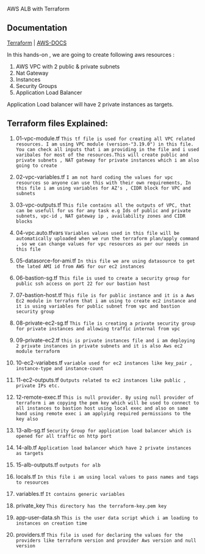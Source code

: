
AWS ALB with Terraform


## Documentation

[Terraform](https://registry.terraform.io/modules/terraform-aws-modules/alb/aws/latest) | [AWS-DOCS](https://docs.aws.amazon.com/elasticloadbalancing/latest/application/introduction.html)

In this hands-on , we are going to create following aws resources :

1. AWS VPC with 2 public & private subnets
2. Nat Gateway
3. Instances 
4. Security Groups
5. Application Load Balancer


Application Load balancer will have 2 private instances as targets.
## Terraform files Explained:

1. 01-vpc-module.tf
`This tf file is used for creating all VPC related resources. I am using VPC module (version-"3.19.0") in this file. You can check all inputs that i am providing in the file and i used varibales for most of the resources.This will create public and private subnets , NAT gateway for private instances which i am also going to create`

2. 02-vpc-variables.tf
`I am not hard coding the values for vpc resources so anyone can use this with their own requirements, In this file i am using variables for AZ's , CIDR block for VPC and subnets`

3. 03-vpc-outputs.tf
`This file contains all the outputs of VPC, that can be usefull for us for any task e.g Ids of public and private subnets, vpc-id , NAT gateway ip , availability zones and CIDR blocks`

4. 04-vpc.auto.tfvars
`Variables values used in this file will be automatically uploaded when we run the terraform plan/apply command , so we can change values for vpc resources as per our needs in this file`

5. 05-datasorce-for-ami.tf
`In this file we are using datasource to get the lated AMI id from AWS for our ec2 instances` 

6. 06-bastion-sg.tf
`This file is used to create a security group for public ssh access on port 22 for our bastion host  `

7. 07-bastion-host.tf
`This file is for public instance and it is a Aws Ec2 module in terraform that i am using to create ec2 instance and it is using variables for public subnet from vpc and bastion security group`

8. 08-private-ec2-sg.tf
`This file is creating a private security group for private instances and allowing traffic internal from vpc`  

9. 09-private-ec2.tf
`this is private instances file and i am deploying 2 private instances in private subnets and it is also Aws ec2 module terraform`

10. 10-ec2-variabes.tf
`variable used for ec2 instances like key_pair , instance-type and instance-count`    

11. 11-ec2-outputs.tf
`Outputs related to ec2 instances like public , private IPs etc.`

12. 12-remote-exec.tf
`This is null provider. By using null provider of terraform i am copying the pem key which will be used to connect to all instances to bastion host using local exec and also on same hand using remote exec i am applying required permissions to the key also`

13. 13-alb-sg.tf
`Security Group for application load balancer which is opened for all traffic on http port`

14. 14-alb.tf
`Application load balancer which have 2 private instances as targets`  

15. 15-alb-outputs.tf
`outputs for alb`

16. locals.tf
`In this file i am using local values to pass names and tags to resources`

17. variables.tf
`It contains generic variables `

18. private_key
`This directory has the terraform-key.pem key `

19. app-user-data.sh
`This is the user data script which i am loading to instances on creation time`

20. providers.tf
`This file is used for declaring the values for the providers like terraform version and provider Aws version and null version`












